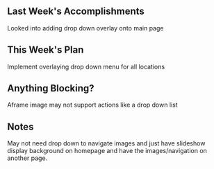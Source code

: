 ## Last Week's Accomplishments

Looked into adding drop down overlay onto main page

## This Week's Plan

Implement overlaying drop down menu for all locations

## Anything Blocking?

Aframe image may not support actions like a drop down list

## Notes

May not need drop down to navigate images and just have slideshow display background on homepage
and have the images/navigation on another page.
